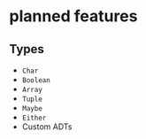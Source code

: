 # planned features

## Types

- `Char`
- `Boolean`
- `Array`
- `Tuple`
- `Maybe`
- `Either`
- Custom ADTs